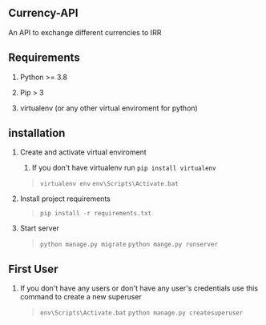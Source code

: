  ## Currency-API

An API to exchange different currencies to IRR
 

## Requirements

1. Python >= 3.8

2. Pip > 3

3. virtualenv (or any other virtual enviroment for python)

## installation

1. Create and activate virtual enviroment

	1. If you don't have virtualenv run  `pip install virtualenv`
	
	> `virtualenv env`
	> `env\Scripts\Activate.bat`

2. Install project requirements

	> `pip install -r requirements.txt`

3. Start server
  
	> `python manage.py migrate`
	> `python mange.py runserver`

## First User

1. If you don't have any users or don't have any user's credentials use this command to create a new superuser

	> `env\Scripts\Activate.bat`
	> `python manage.py createsuperuser`
